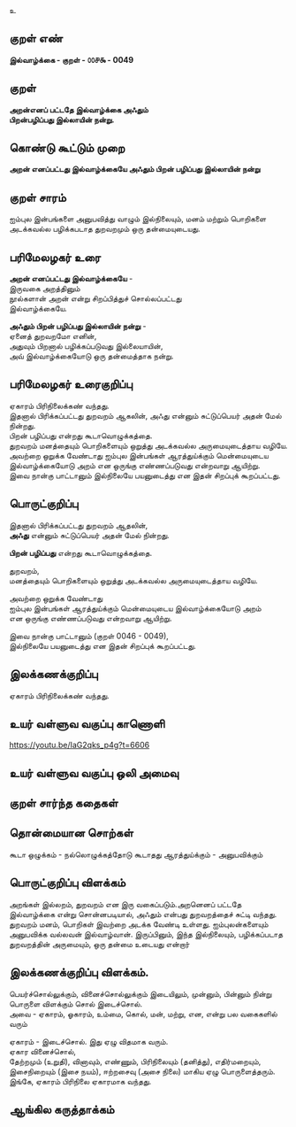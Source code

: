 உ

## குறள் எண் 

**இல்வாழ்க்கை - குறள் - ௦௦௪௯ - 0049**  

## குறள் 

**அறன்எனப் பட்டதே இல்வாழ்க்கை அஃதும்  
பிறன்பழிப்பது இல்லாயின் நன்று.**  

## கொண்டு கூட்டும் முறை

**அறன் எனப்பட்டது இல்வாழ்க்கையே அஃதும் பிறன் பழிப்பது இல்லாயின் நன்று**   

## குறள் சாரம் 

ஐம்புல இன்பங்களை அனுபவித்து வாழும் இல்நிலையும், மனம் மற்றும் பொறிகளை அடக்கவல்ல பழிக்கபடாத துறவறமும் ஒரு தன்மையுடையது.

## பரிமேலழகர் உரை

**அறன் எனப்பட்டது இல்வாழ்க்கையே** -  
இருவகை அறத்தினும்  
நூல்களான் அறன் என்று சிறப்பித்துச் சொல்லப்பட்டது  
இல்வாழ்க்கையே.   

**அஃதும் பிறன் பழிப்பது இல்லாயின் நன்று** -  
ஏனைத் துறவறமோ எனின்,  
அதுவும் பிறனால் பழிக்கப்படுவது இல்லையாயின்,  
அவ் இல்வாழ்க்கையோடு ஒரு தன்மைத்தாக நன்று.  

## பரிமேலழகர் உரைகுறிப்பு   

ஏகாரம் பிரிநிலைக்கண் வந்தது.  
இதனால் பிரிக்கப்பட்டது துறவறம் ஆகலின், அஃது என்னும் சுட்டுப்பெயர் அதன் மேல் நின்றது.  
பிறன் பழிப்பது என்றது கூடாவொழுக்கத்தை.  
துறவறம் மனத்தையும் பொறிகளையும் ஒறுத்து அடக்கவல்ல அருமையுடைத்தாய வழியே.  
அவற்றை ஒறுக்க வேண்டாது ஐம்புல இன்பங்கள் ஆரத்துய்க்கும் மென்மையுடைய இல்வாழ்க்கையோடு அறம் என ஒருங்கு எண்ணப்படுவது என்றவாறு ஆயிற்று.  
இவை நான்கு பாட்டானும் இல்நிலையே பயனுடைத்து என இதன் சிறப்புக் கூறப்பட்டது.   

## பொருட்குறிப்பு 

இதனால் பிரிக்கப்பட்டது துறவறம் ஆதலின்,  
**அஃது** என்னும் சுட்டுப்பெயர் அதன் மேல் நின்றது.  

**பிறன் பழிப்பது** என்றது கூடாவொழுக்கத்தை.  

துறவறம்,  
மனத்தையும் பொறிகளையும் ஒறுத்து அடக்கவல்ல அருமையுடைத்தாய வழியே.  

அவற்றை ஒறுக்க வேண்டாது  
ஐம்புல இன்பங்கள் ஆரத்துய்க்கும் மென்மையுடைய இல்வாழ்க்கையோடு அறம்  
என ஒருங்கு எண்ணப்படுவது என்றவாறு ஆயிற்று.  

இவை நான்கு பாட்டானும் (குறள் 0046 - 0049),  
இல்நிலையே பயனுடைத்து என இதன் சிறப்புக் கூறப்பட்டது.  

## இலக்கணக்குறிப்பு  

ஏகாரம் பிரிநிலைக்கண் வந்தது.   

## உயர் வள்ளுவ வகுப்பு காணொளி

https://youtu.be/IaG2qks_p4g?t=6606

## உயர் வள்ளுவ வகுப்பு ஒலி அமைவு 

 
## குறள் சார்ந்த கதைகள் 


## தொன்மையான சொற்கள்

கூடா ஒழுக்கம் - நல்லொழுக்கத்தோடு கூடாதது
ஆரத்துய்க்கும் - அனுபவிக்கும்

## பொருட்குறிப்பு விளக்கம்

அறங்கள் இல்லறம், துறவறம் என இரு வகைப்படும்.அறனெனப் பட்டதே இல்வாழ்க்கை என்று சொன்னபடியால், அஃதும் என்பது துறவறத்தைச் சுட்டி வந்தது.  
துறவறம் மனம், பொறிகள் இவற்றை அடக்க வேண்டி உள்ளது. ஐம்புலன்களையும் அனுபவிக்க வல்லவன் இல்வாழ்வான். இருப்பினும், இந்த இல்நிலையும், பழிக்கப்படாத துறவறத்தின் அருமையும், ஒரு தன்மை உடையது என்றார்  


## இலக்கணக்குறிப்பு விளக்கம்.

பெயர்ச்சொல்லுக்கும், வினைச்சொல்லுக்கும் இடையிலும், முன்னும், பின்னும் நின்று பொருளை விளக்கும் சொல் இடைச்சொல்.	
அவை - ஏகாரம், ஓகாரம், உம்மை, கொல், மன், மற்று, என, என்று பல வகைகளில் வரும் 
	
ஏகாரம் - இடைச்சொல். இது ஏழு விதமாக வரும்.	
ஏகார வினைச்சொல்,	
தேற்றமும் (உறுதி), வினாவும், எண்ணும், பிரிநிலையும் (தனித்து), எதிர்மறையும், இசைநிறையும் (இசை நயம்), ஈற்றசைவு (அசை நிலை) மாகிய ஏழு பொருளைத்தரும்.	 
இங்கே, ஏகாரம் பிரிநிலை ஏகாரமாக வந்தது.


## ஆங்கில கருத்தாக்கம் 


